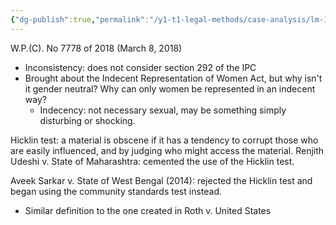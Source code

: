 ```yaml
---
{"dg-publish":true,"permalink":"/y1-t1-legal-methods/case-analysis/lm-16-05-grihalakshmi-magazine-case/"}
---
```


W.P.(C). No 7778 of 2018 (March 8, 2018)

- Inconsistency: does not consider section 292 of the IPC
- Brought about the Indecent Representation of Women Act, but why isn't it gender neutral? Why can only women be represented in an indecent way?
	- Indecency: not necessary sexual, may be something simply disturbing or shocking. 

Hicklin test: a material is obscene if it has a tendency to corrupt those who are easily influenced, and by judging who might access the material.
Renjith Udeshi v. State of Maharashtra: cemented the use of the Hicklin test. 

Aveek Sarkar v. State of West Bengal (2014): rejected the Hicklin test and began using the community standards test instead. 
- Similar definition to the one created in Roth v. United States